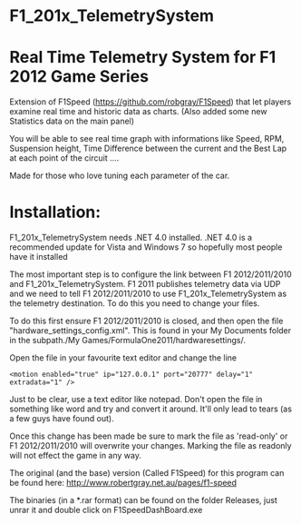 F1_201x_TelemetrySystem
=======================

# Real Time Telemetry System for F1 2012 Game Series

Extension of F1Speed (https://github.com/robgray/F1Speed) that let players examine real time and historic data as charts. (Also added some new Statistics data on the main panel)

You will be able to see real time graph with informations like Speed, RPM, Suspension height, Time Difference between the current and the Best Lap at each point of the circuit ....

Made for those who love tuning each parameter of the car.

# Installation:

F1_201x_TelemetrySystem needs .NET 4.0 installed. .NET 4.0 is a recommended update for Vista and Windows 7 so hopefully most people have it installed

The most important step is to configure the link between F1 2012/2011/2010 and F1_201x_TelemetrySystem.  F1 2011 publishes telemetry data via UDP and we need to tell F1 2012/2011/2010 to use F1_201x_TelemetrySystem as the telemetry destination. To do this you need to change your files.

To do this first ensure F1 2012/2011/2010 is closed, and then open the file "hardware_settings_config.xml". This is found in your My Documents folder in the subpath./My Games/FormulaOne2011/hardwaresettings/.

Open the file in your favourite text editor and change the line


  `<motion enabled="true" ip="127.0.0.1" port="20777" delay="1" extradata="1" />`

Just to be clear, use a text editor like notepad.  Don't open the file in something like word and try and convert it around.  It'll only lead to tears (as a few guys have found out).

Once this change has been made be sure to mark the file as 'read-only' or F1 2012/2011/2010 will overwrite your changes. Marking the file as readonly will not effect the game in any way.

The original (and the base) version (Called F1Speed) for this program can be found here: http://www.robertgray.net.au/pages/f1-speed

The binaries (in a *.rar format) can be found on the folder Releases, just unrar it and double click on F1SpeedDashBoard.exe
